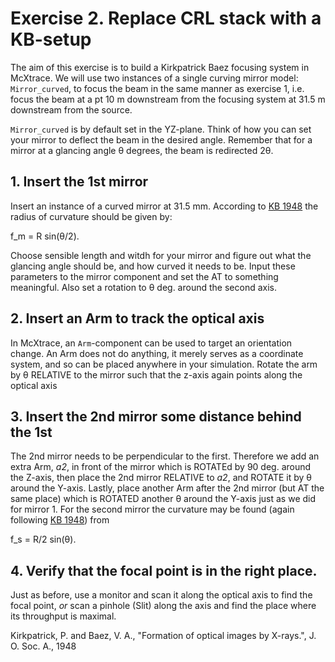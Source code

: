 # Exercise 2. Replace CRL stack with a KB-setup
The aim of this exercise is to build a Kirkpatrick Baez focusing system in
McXtrace. We will use two instances of a single curving mirror model: `Mirror_curved`, to focus
the beam in the same manner as exercise 1, i.e. focus the beam at a pt 10 m
downstream from the focusing system at 31.5 m downstream from the source.

`Mirror_curved` is by default set in the YZ-plane. Think of how you can set your
mirror to deflect the beam in the desired angle. Remember that for a mirror
at a glancing angle &theta; degrees, the beam is redirected 2&theta;.

## 1. Insert the 1st mirror
Insert an instance of a curved mirror at 31.5 mm. According to [KB 1948] the radius of curvature should be given by:

f_m = R sin(&theta;/2). 

Choose sensible length and witdh for your mirror and figure out what the glancing angle should be, and how curved it needs to be.
Input these parameters to the mirror component and set the AT to something meaningful. Also set a rotation to &theta; deg. around the second axis.

## 2. Insert an Arm to track the optical axis
In McXtrace, an `Arm`-component can be used to target an orientation change. An Arm does not do anything, it merely serves as a coordinate system, and so can be placed anywhere in your simulation.
Rotate the arm by &theta; RELATIVE to the mirror such that the z-axis again points along the optical axis

## 3. Insert the 2nd mirror some distance behind the 1st
The 2nd mirror needs to be perpendicular to the first. Therefore we add an extra Arm, *a2*, in front of the mirror which is ROTATEd by 90 deg. around the Z-axis, then place the 2nd mirror RELATIVE to *a2*, and ROTATE it by &theta; around the Y-axis.
Lastly, place another Arm after the 2nd mirror (but AT the same place) which is ROTATED another &theta; around the Y-axis just as we did for mirror 1.
For the second mirror the curvature may be found (again following [KB 1948]) from

f_s = R/2 sin(&theta;).

## 4. Verify that the focal point is in the right place.
Just as before, use a monitor and scan it along the optical axis to find the focal point, _or_ scan a pinhole (Slit) along the axis and find the place where its throughput is maximal.


[KB 1948]: https://www.ncbi.nlm.nih.gov/pubmed/18883922
Kirkpatrick, P. and Baez, V. A., "Formation of optical images by X-rays.", J. O. Soc. A., 1948
